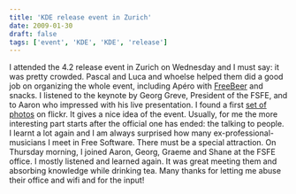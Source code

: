 ```yaml
---
title: 'KDE release event in Zurich'
date: 2009-01-30
draft: false
tags: ['event', 'KDE', 'KDE', 'release']
---
```


I attended the 4.2 release event in Zurich on Wednesday and I must say: it was pretty crowded. Pascal and Luca and whoelse helped them did a good job on organizing the whole event, including Apéro with [FreeBeer](http://www.project21.ch/freebeer) and snacks. I listened to the keynote by Georg Greve, President of the FSFE, and to Aaron who impressed with his live presentation. I found a first [set of photos](http://flickr.com/photos/tuxmaniac/sets/72157613077982603/) on flickr. It gives a nice idea of the event. Usually, for me the more interesting part starts after the official one has ended: the talking to people. I learnt a lot again and I am always surprised how many ex-professional-musicians I meet in Free Software. There must be a special attraction. On Thursday morning, I joined Aaron, Georg, Graeme and Shane at the FSFE office. I mostly listened and learned again. It was great meeting them and absorbing knowledge while drinking tea. Many thanks for letting me abuse their office and wifi and for the input!